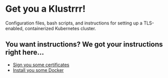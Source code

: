# Get you a Klustrrr!
Configuration files, bash scripts, and instructions for setting up a TLS-enabled,
containerized Kubernetes cluster.

## You want instructions? We got your instructions right here...

* [Sign you some certificates](docs/CERTS.md)
* [Install you some Docker](docs/INSTALL_DOCKER.md)
